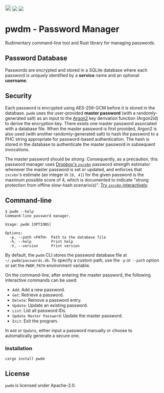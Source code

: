 [<img alt="github" src="https://img.shields.io/badge/github-othedev/pwdm-e0a484?style=for-the-badge&labelColor=3e454e&logo=github" height="20">](https://github.com/OTheDev/pwdm)
[![](https://github.com/OTheDev/pwdm/actions/workflows/test.yml/badge.svg)](https://github.com/OTheDev/pwdm/actions/workflows/test.yml)
[![](https://github.com/OTheDev/pwdm/actions/workflows/static.yml/badge.svg)](https://github.com/OTheDev/pwdm/actions/workflows/static.yml)

# pwdm - Password Manager

Rudimentary command-line tool and Rust library for managing passwords.

## Password Database

Passwords are encrypted and stored in a SQLite database where each password is
uniquely identified by a **service** name and an optional **username**.

## Security

Each password is encrypted using AES-256-GCM before it is stored in the database.
`pwdm` uses the user-provided **master password** (with a randomly-generated
salt) as an input to the [Argon2](https://en.wikipedia.org/wiki/Argon2) key
derivation function (Argon2id) to derive the encryption key. There exists one
master password associated with a database file. When the master password is
first provided, Argon2 is also used (with another randomly-generated salt) to
hash the password to a PHC string appropriate for password-based authentication.
The hash is stored in the database to authenticate the master password in
subsequent invocations.

The master password should be *strong*. Consequently, as a precaution, this
password manager uses [Dropbox's `zxcvbn`](https://github.com/dropbox/zxcvbn)
password strength estimator whenever the master password is set or updated, and
enforces that `zxcvbn`'s estimate (an integer in `[0, 4]`) for the given
password is the maximum possible score of 4, which is documented to indicate
"strong protection from offline slow-hash scenario(s)". [Try `zxcvbn`
interactively](https://lowe.github.io/tryzxcvbn/).

## Command-line

```console
$ pwdm --help
Command-line password manager.

Usage: pwdm [OPTIONS]

Options:
  -p, --path <PATH>  Path to the database file
  -h, --help         Print help
  -V, --version      Print version
```

By default, the `pwdm` CLI stores the password database file at
`~/.pwdm/passwords.db`. To specify a custom path, use the `-p` or `--path`
option or set the `PWDM_PATH` environment variable.

On the command-line, after entering the master password, the following
interactive commands can be used:

 - `Add`: Add a new password.
 - `Get`: Retrieve a password.
 - `Delete`: Remove a password entry.
 - `Update`: Update an existing password.
 - `List`: List all password IDs.
 - `Update Master Password`: Update the master password.
 - `Exit`: Exit the program.

In `Add` or `Update`, either input a password manually or choose to
automatically generate a secure one.

### Installation

```shell
cargo install pwdm
```

## License

`pwdm` is licensed under Apache-2.0.
